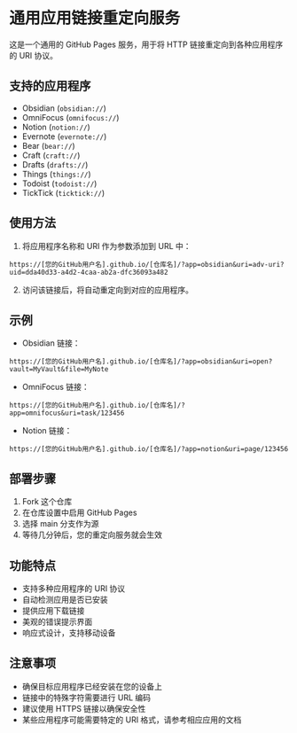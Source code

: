 # 通用应用链接重定向服务

这是一个通用的 GitHub Pages 服务，用于将 HTTP 链接重定向到各种应用程序的 URI 协议。

## 支持的应用程序

- Obsidian (`obsidian://`)
- OmniFocus (`omnifocus://`)
- Notion (`notion://`)
- Evernote (`evernote://`)
- Bear (`bear://`)
- Craft (`craft://`)
- Drafts (`drafts://`)
- Things (`things://`)
- Todoist (`todoist://`)
- TickTick (`ticktick://`)

## 使用方法

1. 将应用程序名称和 URI 作为参数添加到 URL 中：

```
https://[您的GitHub用户名].github.io/[仓库名]/?app=obsidian&uri=adv-uri?uid=dda40d33-a4d2-4caa-ab2a-dfc36093a482
```

2. 访问该链接后，将自动重定向到对应的应用程序。

## 示例

- Obsidian 链接：
```
https://[您的GitHub用户名].github.io/[仓库名]/?app=obsidian&uri=open?vault=MyVault&file=MyNote
```

- OmniFocus 链接：
```
https://[您的GitHub用户名].github.io/[仓库名]/?app=omnifocus&uri=task/123456
```

- Notion 链接：
```
https://[您的GitHub用户名].github.io/[仓库名]/?app=notion&uri=page/123456
```

## 部署步骤

1. Fork 这个仓库
2. 在仓库设置中启用 GitHub Pages
3. 选择 main 分支作为源
4. 等待几分钟后，您的重定向服务就会生效

## 功能特点

- 支持多种应用程序的 URI 协议
- 自动检测应用是否已安装
- 提供应用下载链接
- 美观的错误提示界面
- 响应式设计，支持移动设备

## 注意事项

- 确保目标应用程序已经安装在您的设备上
- 链接中的特殊字符需要进行 URL 编码
- 建议使用 HTTPS 链接以确保安全性
- 某些应用程序可能需要特定的 URI 格式，请参考相应应用的文档 